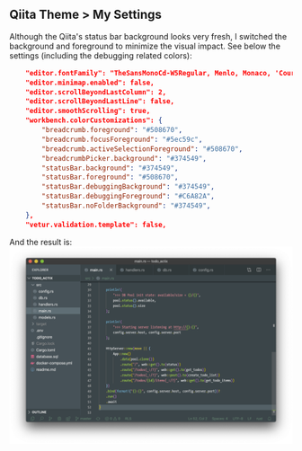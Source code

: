 ## Qiita Theme > My Settings

Although the Qiita's status bar background looks very fresh, I switched the background and foreground to minimize the visual impact. See below the settings (including the debugging related colors):

```json
    "editor.fontFamily": "TheSansMonoCd-W5Regular, Menlo, Monaco, 'Courier New', monospace",
    "editor.minimap.enabled": false,
    "editor.scrollBeyondLastColumn": 2,
    "editor.scrollBeyondLastLine": false,
    "editor.smoothScrolling": true,
    "workbench.colorCustomizations": {
        "breadcrumb.foreground": "#508670",
        "breadcrumb.focusForeground": "#5ec59c",
        "breadcrumb.activeSelectionForeground": "#508670",
        "breadcrumbPicker.background": "#374549",
        "statusBar.background": "#374549",
        "statusBar.foreground": "#508670",
        "statusBar.debuggingBackground": "#374549",
        "statusBar.debuggingForeground": "#C6A82A",
        "statusBar.noFolderBackground": "#374549",
    },
    "vetur.validation.template": false,
```

And the result is:
![](qiita_theme.png)


